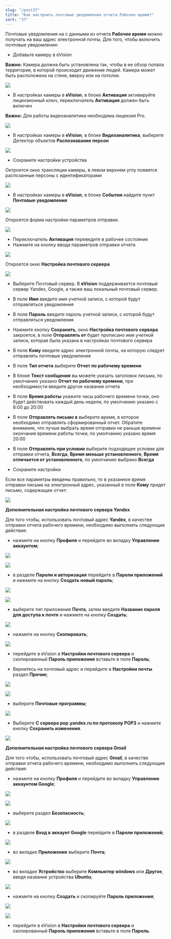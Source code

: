 ```yaml
---
slug: "/post37"
title: "Как настроить почтовые уведомления отчета Рабочее время?"
sort: "37"
---
```


Почтовые уведомления на с данными из отчета **Рабочее время** можно получать на ваш адрес электронной почты. Для того, чтобы включить почтовые уведомления:

- Добавьте камеру в eVision

**Важно:** Камера должна быть установлена так, чтобы в ее обзор попала территория, в которой происходит движение людей. Камера может быть расположена на стене, вверху или на потолке.  

![](images/Screenshot_207.png)

- В настройках камеры в **eVision**, в блоке **Активация** активируйте лицензионный ключ, переключатель **Активация** должен быть включен

**Важно:** Для работы видеоаналитики необходима лицензия Pro.

![](images/Screenshot_208.png)

- В настройках камеры в **eVision**, в блоке **Видеоаналитика**, выберите Детектор объектов **Распознавание персон**

![](images/Screenshot_209.png)

- Сохраните настройки устройства

Октроется окно трансляции камеры, в левом верхнем углу появятся распозанные персоны с идентификаторами

![](images/Screenshot_210.png)

- В настройках камеры в **eVision**, в блоке **События** найдите пункт **Почтовые уведомления**

![](images/Screenshot_215.png)

Откроется форма настройки параметров отправки.

![](images/Screenshot_216.png)

- Переключатель **Активация** переведите в рабочее состояние
- Нажмите на кнопку ввода параметров отправки отчета

![](images/Screenshot_217.png)

Откроется окно **Настройка почтового сервера**

![](images/Screenshot_218.png)

- Выберите Почтовый сервер. В **eVision** поддерживается почтовый сервер Yandex, Google, а также ваш локальный почтовый сервер.

- В поле **Имя** введите имя учетной записи, с которой будут отправляться уведомления
- В поле **Пароль** введите пароль учетной записи, с которой будут отправляться уведомления
- Нажмите кнопку **Сохранить**, окно **Настройка почтового сервера** закроется, в поле **Отправлять от** будет прописано имя учетной записи, которая была указана в настройках почтового сервера
- В поле **Кому** введите адрес электронной почты, на которую следует отправлять почтовые уведомления
- В поле **Тип отчета** выберите **Отчет по рабочему времени**
- В блоке **Текст сообщения** вы можете указать заголовок письма, по умолчанию указано **Отчет по рабочему времени**, при необходимости введите другое название отчета
- В поле **Время работы** укажите часы рабочего времени точки, оно будет действовать каждый день недели, по умолчанию указано с 8:00 до 20:00
- В поле **Отправлять письмо в** выберите время, в которое необходимо отправлять сформированный отчет. Обратите внимание, что лучше выбрать время отправки не раньше времени окончания времени работы точки, по умолчанию указано время 20:00
- В поле **Отправлять при условии** выберите подходящее условие для отправки отчета, **Всегда**, **Время меньше установленного**, **Время отличается от установленного**, по умолчанию выбрано **Всегда**
- Сохраните настройки

Если все параметры введены правильно, то в указанное время отправки письма на электронный адрес, указанный в поле **Кому** придет письмо, содержащее отчет:

![](images/Screenshot_219.png)

**Дополнительная настройка почтового сервера Yandex**

Для того чтобы, использовать почтовый адрес **Yandex**, в качестве отправки отчета рабочего времени, необходимо выполнить следующие действия:

- нажмите на кнопку **Профиля** и перейдите во вкладку **Управление аккаунтом**;

![](images/Screenshot_220.png)

![](images/Screenshot_221.png)

- в разделе **Пароли и авторизация** перейдите в **Пароли приложений** и нажмите на кнопку **Создать новый пароль**;

![](images/Screenshot_222.png)

![](images/Screenshot_223.png)

- выберите тип приложения **Почта**, затем введите **Название пароля для доступа к почте** и нажмите на кнопку **Создать**;

![](images/Screenshot_224.png)


- нажмите на кнопку **Скопировать**;
  
![](images/Screenshot_229.png)

- перейдите в eVision в **Настройки почтового сервера** и скопированный **Пароль приложения** вставьте в поле **Пароль**;

- Вернитесь на почтовый адрес и перейдите в **Настройки почты** раздел **Прочие**;

![](images/Screenshot_225.png)

![](images/Screenshot_226.png)

- выберите **Почтовые программы**;
  
![](images/Screenshot_227.png)

- Выберите **С сервера pop.yandex.ru по протоколу POP3** и нажмите кнопку **Сохранить изменения**.

![](images/Screenshot_228.png)


**Дополнительная настройка почтового сервера Gmail**

Для того чтобы,  использовать почтовый адрес **Gmail**, в качестве отправки отчета рабочего времени, необходимо выполнить следующие действия:

- нажмите на кнопку **Профиля** и перейдите во вкладку **Управление аккаунтом Google**;

![](images/Screenshot_230.png)

![](images/Screenshot_231.png)

- выберите раздел **Безопасность**;
  
![](images/Screenshot_232.png)

- в разделе **Вход в аккаунт Google** перейдите в **Пароли приложений**;

![](images/Screenshot_233.png)

- во вкладке **Приложение** выберите **Почта**;

![](images/Screenshot_234.png)

- во вкладке **Устройство** выберите **Компьютер windows** или **Другое**, введя название устройства **Ubuntu**;
  
![](images/Screenshot_235.png)

- нажмите на кнопку  **Создать** и скопируйте **Пароль приложения**;

![](images/Screenshot_236.png)

![](images/Screenshot_237.png)

- перейдите в eVision в **Настройки почтового сервера** и скопированный **Пароль приложения** вставьте в поле **Пароль**.

